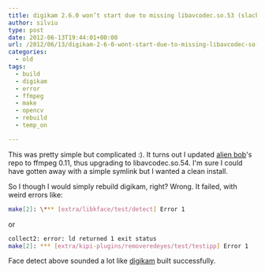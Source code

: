 ```yaml
---
title: digikam 2.6.0 won’t start due to missing libavcodec.so.53 (slackware current64)
author: silviu
type: post
date: 2012-06-13T19:44:01+00:00
url: /2012/06/13/digikam-2-6-0-wont-start-due-to-missing-libavcodec-so-53-slackware-current64/
categories:
  - old
tags:
  - build
  - digikam
  - error
  - ffmpeg
  - make
  - opencv
  - rebuild
  - temp_on

---
```

This was pretty simple but complicated :). It turns out I updated [alien bob](http://alien.slackbook.org/blog/)'s repo to ffmpeg 0.11, thus upgrading to libavcodec.so.54. I'm sure I could have gotten away with a simple symlink but I wanted a clean install.

So I though I would simply rebuild digikam, right? Wrong. It failed, with weird errors like:

```bash
make[2]: \*** [extra/libkface/test/detect] Error 1
```

or

```bash
collect2: error: ld returned 1 exit status
make[2]: *** [extra/kipi-plugins/removeredeyes/test/testipp] Error 1
```

Face detect above sounded a lot like [digikam](http://digikam.org/) built successfully.